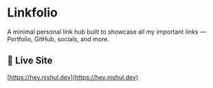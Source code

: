 # Linkfolio

A minimal personal link hub built to showcase all my important links — Portfolio, GitHub, socials, and more.

## 🔗 Live Site
[https://hey.nishul.dev](https://hey.nishul.dev)

